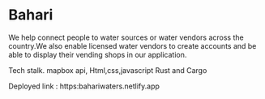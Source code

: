# Bahari


We help connect people to water sources or water vendors across the country.We also enable licensed water vendors to create accounts and be able to display their vending shops in our application.


Tech stalk.
mapbox api,
Html,css,javascript
Rust and Cargo 



Deployed link : https:bahariwaters.netlify.app
